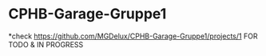 # CPHB-Garage-Gruppe1
*check
https://github.com/MGDelux/CPHB-Garage-Gruppe1/projects/1 FOR TODO & IN PROGRESS
